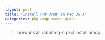 ```yaml
---
layout: post
title: "Install PHP AMQP on Mac OS X"
categories: php amqp macos apple
---
```


> brew install rabbitmq-c
> pecl install amqp